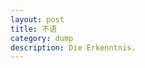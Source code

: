 ```yaml
---
layout: post
title: 不语
category: dump
description: Die Erkenntnis.
---
```


[Lygone]:    http://lygone.github.io  "Lygone"
